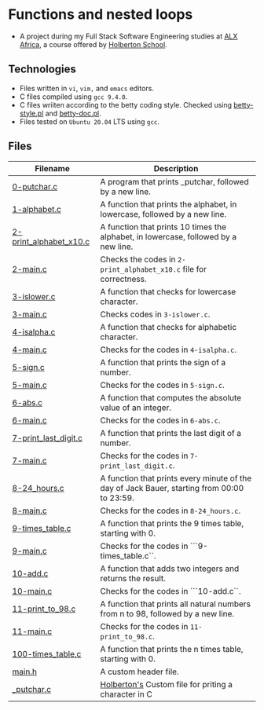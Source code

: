 # Functions and nested loops


- A project during my Full Stack Software Engineering studies at [ALX Africa](https://www.alxafrica.com/software-engineering-2022/), a course offered by [Holberton School](https://www.holbertonschool.com/).

## Technologies 
- Files written in ```vi```, ```vim,``` and ```emacs``` editors. 
- C files compiled using ```gcc 9.4.0```.
- C files wriiten according to the betty coding style. Checked using [betty-style.pl](https://github.com/holbertonschool/Betty/blob/master/betty-style.pl) and [betty-doc.pl](https://github.com/holbertonschool/Betty/blob/master/betty-doc.pl).
- Files tested on ```Ubuntu 20.04``` LTS using ```gcc```.

## Files 

| Filename  | Description |
| ---  | --- |
|[0-putchar.c](0-putchar.c)| A program that prints _putchar, followed by a new line.|
|[1-alphabet.c](1-alphabet.c)| A function that prints the alphabet, in lowercase, followed by a new line.|
|[2-print_alphabet_x10.c](2-print_alphabet_x10.c)| A function that prints 10 times the alphabet, in lowercase, followed by a new line.|
|[2-main.c](main.c)|Checks the codes in ```2-print_alphabet_x10.c``` file for correctness.|
|[3-islower.c](3-islower.c)|A function that checks for lowercase character.|
|[3-main.c](3-main.c)|Checks codes in ```3-islower.c```.|
|[4-isalpha.c](4-isalpha.c)| A function that checks for alphabetic character.|
|[4-main.c](4-main.c)|Checks for the codes in ```4-isalpha.c```.|
|[5-sign.c](5-sign.c)| A function that prints the sign of a number.|
|[5-main.c](5-main.c)|Checks for the codes in ```5-sign.c```.|
|[6-abs.c](6-abs.c)|A  function that computes the absolute value of an integer.|
|[6-main.c](6-main.c)|Checks for the codes in ```6-abs.c```.|
|[7-print_last_digit.c](7-print_last_digit.c)|A function that prints the last digit of a number.|
|[7-main.c](7-main.c)|Checks for the codes in ```7-print_last_digit.c```.|
|[8-24_hours.c](8-24_hours.c)|A function that prints every minute of the day of Jack Bauer, starting from 00:00 to 23:59.|
|[8-main.c](8-main.c)|Checks for the codes in ```8-24_hours.c```.|
|[9-times_table.c](9-times_table.c)| A function that prints the 9 times table, starting with 0.|
|[9-main.c](9-main.c)|Checks for the codes in ```9-times_table.c``.|
|[10-add.c](10-add.c)|A function that adds two integers and returns the result.|
|[10-main.c](10-main.c)|Checks for the codes in ```10-add.c``.|
|[11-print_to_98.c](11-print_to_98.c)|A function that prints all natural numbers from n to 98, followed by a new line.|
|[11-main.c](11-main.c)|Checks for the codes in ```11-print_to_98.c```.|
|[100-times_table.c](100-times_table.c)| A function that prints the n times table, starting with 0.|
|[main.h](main.h)|A custom header file.|
|[_putchar.c](_putchar.c)|[Holberton's](https://www.holbertonschool.com/) Custom file for priting a character in C|
